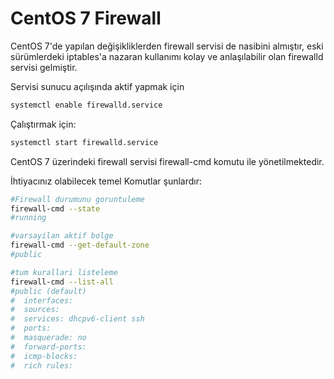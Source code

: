 # CentOS 7 Firewall

CentOS 7'de yapılan değişikliklerden firewall servisi de nasibini almıştır, eski sürümlerdeki iptables'a nazaran kullanımı kolay ve anlaşılabilir olan firewalld servisi gelmiştir.

Servisi sunucu açılışında aktif yapmak için

```bash
systemctl enable firewalld.service
```

Çalıştırmak için:

```bash
systemctl start firewalld.service
```

CentOS 7 üzerindeki firewall servisi firewall-cmd komutu ile yönetilmektedir.

İhtiyacınız olabilecek temel Komutlar şunlardır:

```bash
#Firewall durumunu goruntuleme
firewall-cmd --state
#running

#varsayilan aktif bolge
firewall-cmd --get-default-zone
#public

#tum kurallari listeleme
firewall-cmd --list-all
#public (default)
#  interfaces: 
#  sources: 
#  services: dhcpv6-client ssh
#  ports: 
#  masquerade: no
#  forward-ports: 
#  icmp-blocks: 
#  rich rules:
```
